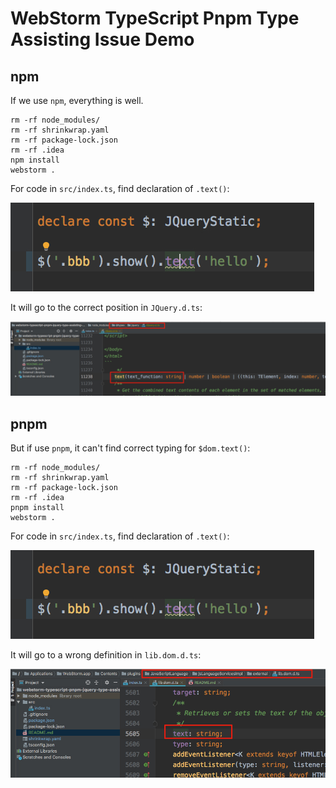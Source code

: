 WebStorm TypeScript Pnpm Type Assisting Issue Demo
==================================================

## npm

If we use `npm`, everything is well.

```
rm -rf node_modules/
rm -rf shrinkwrap.yaml
rm -rf package-lock.json
rm -rf .idea
npm install
webstorm .
```

For code in `src/index.ts`, find declaration of `.text()`:

![code](./images/code.jpg)

It will go to the correct position in `JQuery.d.ts`:

![npm.jpg](./images/npm.jpg)

## pnpm

But if use `pnpm`, it can't find correct typing for `$dom.text()`:

```
rm -rf node_modules/
rm -rf shrinkwrap.yaml
rm -rf package-lock.json
rm -rf .idea
pnpm install
webstorm .
```

For code in `src/index.ts`, find declaration of `.text()`:

![code](./images/code.jpg)

It will go to a wrong definition in `lib.dom.d.ts`:

![pnpm.jpg](./images/pnpm.jpg)
